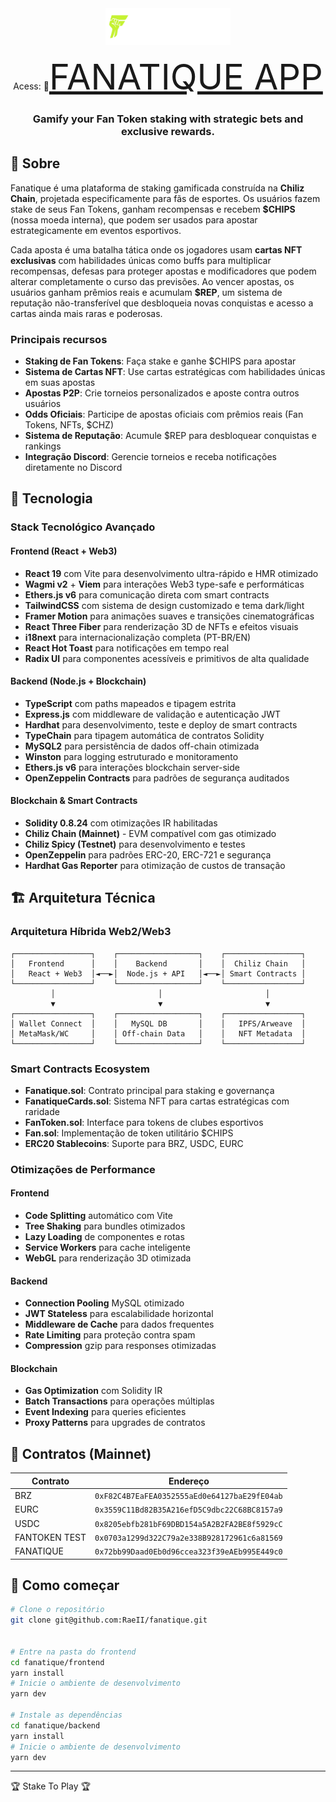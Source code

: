 <div align="center">
  <img src="./frontend/public/logo-header.png" alt="Fanatique" width="200"/>
  <p>Acess: 🔗<span style="font-size: 4em;"><a href="http://144.126.217.221:4173//" target="_blank">FANATIQUE APP</a></span></p>
  <h3>Gamify your Fan Token staking with strategic bets and exclusive rewards.</h3>
</div>

## 📱 Sobre

Fanatique é uma plataforma de staking gamificada construída na **Chiliz Chain**, projetada especificamente para fãs de esportes. Os usuários fazem stake de seus Fan Tokens, ganham recompensas e recebem **$CHIPS** (nossa moeda interna), que podem ser usados para apostar estrategicamente em eventos esportivos.

Cada aposta é uma batalha tática onde os jogadores usam **cartas NFT exclusivas** com habilidades únicas como buffs para multiplicar recompensas, defesas para proteger apostas e modificadores que podem alterar completamente o curso das previsões. Ao vencer apostas, os usuários ganham prêmios reais e acumulam **$REP**, um sistema de reputação não-transferível que desbloqueia novas conquistas e acesso a cartas ainda mais raras e poderosas.

### Principais recursos

- **Staking de Fan Tokens**: Faça stake e ganhe $CHIPS para apostar
- **Sistema de Cartas NFT**: Use cartas estratégicas com habilidades únicas em suas apostas
- **Apostas P2P**: Crie torneios personalizados e aposte contra outros usuários
- **Odds Oficiais**: Participe de apostas oficiais com prêmios reais (Fan Tokens, NFTs, $CHZ)
- **Sistema de Reputação**: Acumule $REP para desbloquear conquistas e rankings
- **Integração Discord**: Gerencie torneios e receba notificações diretamente no Discord

## 🔧 Tecnologia

### **Stack Tecnológico Avançado**

#### **Frontend (React + Web3)**
- **React 19** com Vite para desenvolvimento ultra-rápido e HMR otimizado
- **Wagmi v2** + **Viem** para interações Web3 type-safe e performáticas
- **Ethers.js v6** para comunicação direta com smart contracts
- **TailwindCSS** com sistema de design customizado e tema dark/light
- **Framer Motion** para animações suaves e transições cinematográficas
- **React Three Fiber** para renderização 3D de NFTs e efeitos visuais
- **i18next** para internacionalização completa (PT-BR/EN)
- **React Hot Toast** para notificações em tempo real
- **Radix UI** para componentes acessíveis e primitivos de alta qualidade

#### **Backend (Node.js + Blockchain)**
- **TypeScript** com paths mapeados e tipagem estrita
- **Express.js** com middleware de validação e autenticação JWT
- **Hardhat** para desenvolvimento, teste e deploy de smart contracts
- **TypeChain** para tipagem automática de contratos Solidity
- **MySQL2** para persistência de dados off-chain otimizada
- **Winston** para logging estruturado e monitoramento
- **Ethers.js v6** para interações blockchain server-side
- **OpenZeppelin Contracts** para padrões de segurança auditados

#### **Blockchain & Smart Contracts**
- **Solidity 0.8.24** com otimizações IR habilitadas
- **Chiliz Chain (Mainnet)** - EVM compatível com gas otimizado
- **Chiliz Spicy (Testnet)** para desenvolvimento e testes
- **OpenZeppelin** para padrões ERC-20, ERC-721 e segurança
- **Hardhat Gas Reporter** para otimização de custos de transação

## 🏗️ Arquitetura Técnica

### **Arquitetura Híbrida Web2/Web3**

```
┌─────────────────┐    ┌──────────────────┐    ┌─────────────────┐
│   Frontend      │    │    Backend       │    │  Chiliz Chain   │
│   React + Web3  │◄──►│  Node.js + API   │◄──►│ Smart Contracts │
└─────────────────┘    └──────────────────┘    └─────────────────┘
         │                       │                       │
         ▼                       ▼                       ▼
┌─────────────────┐    ┌──────────────────┐    ┌─────────────────┐
│ Wallet Connect  │    │   MySQL DB       │    │   IPFS/Arweave  │
│ MetaMask/WC     │    │ Off-chain Data   │    │   NFT Metadata  │
└─────────────────┘    └──────────────────┘    └─────────────────┘
```

### **Smart Contracts Ecosystem**

- **Fanatique.sol**: Contrato principal para staking e governança
- **FanatiqueCards.sol**: Sistema NFT para cartas estratégicas com raridade
- **FanToken.sol**: Interface para tokens de clubes esportivos
- **Fan.sol**: Implementação de token utilitário $CHIPS
- **ERC20 Stablecoins**: Suporte para BRZ, USDC, EURC

### **Otimizações de Performance**

#### **Frontend**
- **Code Splitting** automático com Vite
- **Tree Shaking** para bundles otimizados
- **Lazy Loading** de componentes e rotas
- **Service Workers** para cache inteligente
- **WebGL** para renderização 3D otimizada

#### **Backend**
- **Connection Pooling** MySQL otimizado
- **JWT Stateless** para escalabilidade horizontal
- **Middleware de Cache** para dados frequentes
- **Rate Limiting** para proteção contra spam
- **Compression** gzip para responses otimizadas

#### **Blockchain**
- **Gas Optimization** com Solidity IR
- **Batch Transactions** para operações múltiplas
- **Event Indexing** para queries eficientes
- **Proxy Patterns** para upgrades de contratos

## 🔗 Contratos (Mainnet)

| Contrato | Endereço |
|----------|----------|
| BRZ | `0xF82C4B7EaFEA0352555aEd0e64127baE29fE04ab` |
| EURC | `0x3559C11Bd82B35A216efD5C9dbc22C68BC8157a9` |
| USDC | `0x8205ebfb281bF69DBD154a5A2B2FA2BE8f5929cC` |
| FANTOKEN TEST | `0x0703a1299d322C79a2e338B928172961c6a81569` |
| FANATIQUE | `0x72bb99Daad0Eb0d96ccea323f39eAEb995E449c0` |

## 🚀 Como começar

```bash
# Clone o repositório
git clone git@github.com:RaeII/fanatique.git


# Entre na pasta do frontend
cd fanatique/frontend
yarn install
# Inicie o ambiente de desenvolvimento
yarn dev

# Instale as dependências
cd fanatique/backend
yarn install
# Inicie o ambiente de desenvolvimento
yarn dev


```
---

<div>
  <p>🏆 Stake To Play 🏆</p>
</div>
